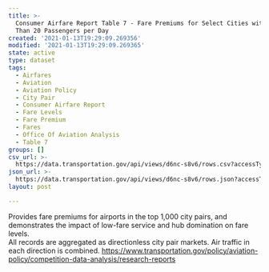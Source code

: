 ```yaml
---
title: >-
  Consumer Airfare Report Table 7 - Fare Premiums for Select Cities with More
  Than 20 Passengers per Day
created: '2021-01-13T19:29:09.269356'
modified: '2021-01-13T19:29:09.269365'
state: active
type: dataset
tags:
  - Airfares
  - Aviation
  - Aviation Policy
  - City Pair
  - Consumer Airfare Report
  - Fare Levels
  - Fare Premium
  - Fares
  - Office Of Aviation Analysis
  - Table 7
groups: []
csv_url: >-
  https://data.transportation.gov/api/views/d6nc-s8v6/rows.csv?accessType=DOWNLOAD
json_url: >-
  https://data.transportation.gov/api/views/d6nc-s8v6/rows.json?accessType=DOWNLOAD
layout: post

---
```

Provides fare premiums for airports in the top 1,000 city pairs, and demonstrates the impact of low-fare service and hub domination on fare levels.  
All records are aggregated as directionless city pair markets.  Air traffic in each direction is combined.  https://www.transportation.gov/policy/aviation-policy/competition-data-analysis/research-reports
